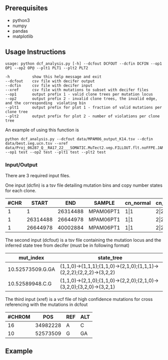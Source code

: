 ## Prerequisites 
 * python3
 * numpy
 * pandas
 * matplotlib
 

## Usage Instructions

```
usage: python dcf_analysis.py [-h] --dcfout DCFOUT --dcfin DCFIN --op1 OP1 --op2 OP@ --plt1 PLT1 --plt2 PLT2 

-h          show this help message and exit 
--dcfout    csv file with decifer output
--dcfin     csv file with decifer input
--xref      csv file with mutations to subset with decifer files
--op1       output prefix 1 - valid clone trees per mutation locus
--op2       output prefix 2 - invalid clone trees, the invalid edge, and the corresponding  violating bin
--plt1      output prefix for plot 1 - fraction of valid mutations per clone tree
--plt2      output prefix for plot 2 - number of violations per clone tree
```
An example of using this function is 

```
python dcf_analysis.py --dcfout data/MPAM06_output_K14.tsv --dcfin data/best.seg.ucn.tsv --xref data/Proj_06287_Q__RA17_22___SOMATIC.MuTect2.vep.FILLOUT.flt.noFFPE.JAM_filtered.vcf --op1 test --op2 test --plt1 test --plt2 test

```

### Input/Output
There are 3 required input files. 

One input (dcfin) is a tsv file detailing mutation bins and copy number states for each clone. 

| #CHR  |START     | END     | SAMPLE  | cn_normal  | cn_clone1 | cn_clone2 | cn_clone3 |
| ---   | ---------| --------|---------| ---------- |-----------|-----------|-----------|
| 1     |1         |26314488 |MPAM06PT1|    1\|1	| 2\|2	    |	2\|2 	| 2\|2	    |
| 1     |26314488  |26644978 |MPAM06PT1|    1\|1	| 2\|2	    |	2\|2 	| 2\|1	    |
| 1     |26644978  |40002884 |MPAM06PT1|    1\|1	| 2\|2	    |	2\|2 	| 2\|2	    |


The second input (dcfout) is a tsv file containing the mutation locus and the inferred state tree from decifer (must be in following format)

| mut_index        | state_tree                                                          |
| -----------------| --------------------------------------------------------------------|
|10.52573509.G.GA  | (1,1,0)->(1,1,1);(1,1,0)->(2,1,0);(1,1,1)->(2,2,2);(2,2,2)->(3,2,2) |
|10.52589948.C.G   | (1,1,0)->(2,1,0);(1,1,0)->(2,2,0);(2,1,0)->(3,2,0);(3,2,0)->(3,2,1) |

The third input (xref) is a vcf file of high confidence mutations for cross referencing with the mutations in dcfout

| #CHROM      | POS              | REF              |ALT           |
| ------------| -----------------| -----------------| -------------|
| 16          |34982228          |A                 | C            |
| 10          |52573509          |G                 | GA           |

## Example
